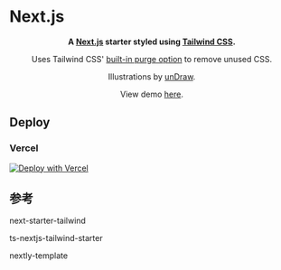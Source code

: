 # Next.js 


 <div align="center">
 <p><strong>A <a href="https://nextjs.org" target="_blank">Next.js</a> starter styled using <a href="https://tailwindcss.com/" target="_blank">Tailwind CSS</a>.</strong></p>
 <p>Uses Tailwind CSS' <a href="https://tailwindcss.com/docs/controlling-file-size" target="_blank">built-in purge option</a> to remove unused CSS.</p>
 <p>Illustrations by <a href="https://undraw.co/" target="_blank">unDraw</a>.</p>
 <p>View demo <a href="https://next-starter-tailwind.taylorbryant.dev" target="_blank">here</a>.</p>
</div>

## Deploy

### Vercel

[![Deploy with Vercel](https://vercel.com/button)](https://vercel.com/import/git?s=https%3A%2F%2Fgithub.com%2Ftaylorbryant%2Fnext-starter-tailwind%2Ftree%2Fmaster)

## 参考

next-starter-tailwind

ts-nextjs-tailwind-starter

nextly-template

